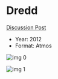 # Dredd

[Discussion Post](https://www.avsforum.com/threads/bass-eq-for-filtered-movies.2995212/post-56866586)

* Year: 2012
* Format: Atmos

![img 0](https://i.imgur.com/TxzAlm8.jpg)

![img 1](https://i.imgur.com/G0iOjve.jpg)

